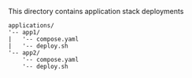 This directory contains application stack deployments

```
applications/
'-- app1/
|   '-- compose.yaml
|   '-- deploy.sh
'-- app2/
    '-- compose.yaml
    '-- deploy.sh
```
